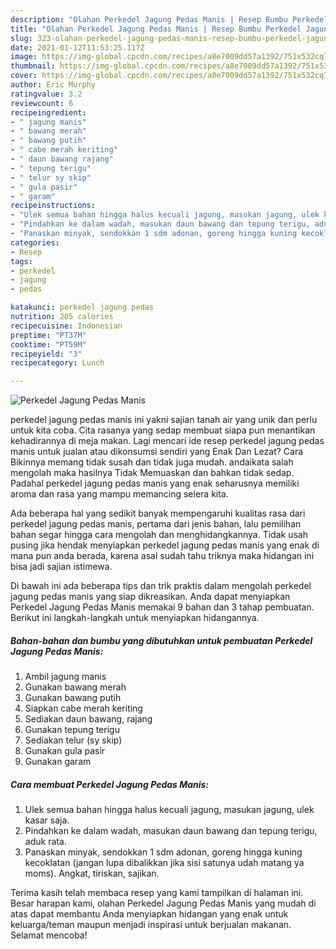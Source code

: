 ```yaml
---
description: "Olahan Perkedel Jagung Pedas Manis | Resep Bumbu Perkedel Jagung Pedas Manis Yang Enak Dan Lezat"
title: "Olahan Perkedel Jagung Pedas Manis | Resep Bumbu Perkedel Jagung Pedas Manis Yang Enak Dan Lezat"
slug: 323-olahan-perkedel-jagung-pedas-manis-resep-bumbu-perkedel-jagung-pedas-manis-yang-enak-dan-lezat
date: 2021-01-12T11:53:25.117Z
image: https://img-global.cpcdn.com/recipes/a8e7009dd57a1392/751x532cq70/perkedel-jagung-pedas-manis-foto-resep-utama.jpg
thumbnail: https://img-global.cpcdn.com/recipes/a8e7009dd57a1392/751x532cq70/perkedel-jagung-pedas-manis-foto-resep-utama.jpg
cover: https://img-global.cpcdn.com/recipes/a8e7009dd57a1392/751x532cq70/perkedel-jagung-pedas-manis-foto-resep-utama.jpg
author: Eric Murphy
ratingvalue: 3.2
reviewcount: 6
recipeingredient:
- " jagung manis"
- " bawang merah"
- " bawang putih"
- " cabe merah keriting"
- " daun bawang rajang"
- " tepung terigu"
- " telur sy skip"
- " gula pasir"
- " garam"
recipeinstructions:
- "Ulek semua bahan hingga halus kecuali jagung, masukan jagung, ulek kasar saja."
- "Pindahkan ke dalam wadah, masukan daun bawang dan tepung terigu, aduk rata."
- "Panaskan minyak, sendokkan 1 sdm adonan, goreng hingga kuning kecoklatan (jangan lupa dibalikkan jika sisi satunya udah matang ya moms). Angkat, tiriskan, sajikan."
categories:
- Resep
tags:
- perkedel
- jagung
- pedas

katakunci: perkedel jagung pedas 
nutrition: 205 calories
recipecuisine: Indonesian
preptime: "PT37M"
cooktime: "PT59M"
recipeyield: "3"
recipecategory: Lunch

---
```



![Perkedel Jagung Pedas Manis](https://img-global.cpcdn.com/recipes/a8e7009dd57a1392/751x532cq70/perkedel-jagung-pedas-manis-foto-resep-utama.jpg)


perkedel jagung pedas manis ini yakni sajian tanah air yang unik dan perlu untuk kita coba. Cita rasanya yang sedap membuat siapa pun menantikan kehadirannya di meja makan.
Lagi mencari ide resep perkedel jagung pedas manis untuk jualan atau dikonsumsi sendiri yang Enak Dan Lezat? Cara Bikinnya memang tidak susah dan tidak juga mudah. andaikata salah mengolah maka hasilnya Tidak Memuaskan dan bahkan tidak sedap. Padahal perkedel jagung pedas manis yang enak seharusnya memiliki aroma dan rasa yang mampu memancing selera kita.



Ada beberapa hal yang sedikit banyak mempengaruhi kualitas rasa dari perkedel jagung pedas manis, pertama dari jenis bahan, lalu pemilihan bahan segar hingga cara mengolah dan menghidangkannya. Tidak usah pusing jika hendak menyiapkan perkedel jagung pedas manis yang enak di mana pun anda berada, karena asal sudah tahu triknya maka hidangan ini bisa jadi sajian istimewa.


Di bawah ini ada beberapa tips dan trik praktis dalam mengolah perkedel jagung pedas manis yang siap dikreasikan. Anda dapat menyiapkan Perkedel Jagung Pedas Manis memakai 9 bahan dan 3 tahap pembuatan. Berikut ini langkah-langkah untuk menyiapkan hidangannya.

<!--inarticleads1-->

##### Bahan-bahan dan bumbu yang dibutuhkan untuk pembuatan Perkedel Jagung Pedas Manis:

1. Ambil  jagung manis
1. Gunakan  bawang merah
1. Gunakan  bawang putih
1. Siapkan  cabe merah keriting
1. Sediakan  daun bawang, rajang
1. Gunakan  tepung terigu
1. Sediakan  telur (sy skip)
1. Gunakan  gula pasir
1. Gunakan  garam




<!--inarticleads2-->

##### Cara membuat Perkedel Jagung Pedas Manis:

1. Ulek semua bahan hingga halus kecuali jagung, masukan jagung, ulek kasar saja.
1. Pindahkan ke dalam wadah, masukan daun bawang dan tepung terigu, aduk rata.
1. Panaskan minyak, sendokkan 1 sdm adonan, goreng hingga kuning kecoklatan (jangan lupa dibalikkan jika sisi satunya udah matang ya moms). Angkat, tiriskan, sajikan.




Terima kasih telah membaca resep yang kami tampilkan di halaman ini. Besar harapan kami, olahan Perkedel Jagung Pedas Manis yang mudah di atas dapat membantu Anda menyiapkan hidangan yang enak untuk keluarga/teman maupun menjadi inspirasi untuk berjualan makanan. Selamat mencoba!
